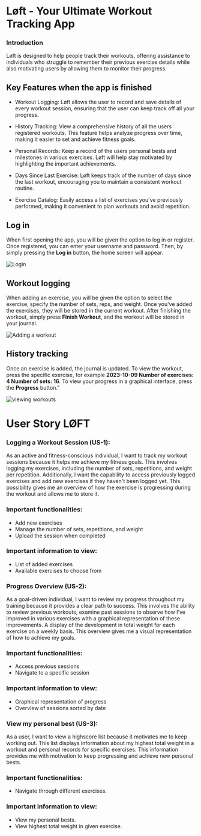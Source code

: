 # Løft - Your Ultimate Workout Tracking App

### Introduction
Løft is designed to help people track their workouts, offering assistance to individuals who struggle to remember their previous exercise details while also motivating users by allowing them to monitor their progress.

## Key Features when the app is finished
- Workout Logging: Løft allows the user to record and save details of every workout session, ensuring that the user can keep track off all your progress.

- History Tracking: View a comprehensive history of all the users registered workouts. This feature helps analyze progress over time, making it easier to set and achieve fitness goals.

- Personal Records: Keep a record of the users personal bests and milestones in various exercises. Løft will help stay motivated by highlighting the important achievements.

- Days Since Last Exercise: Løft keeps track of the number of days since the last workout, encouraging you to maintain a consistent workout routine.

- Exercise Catalog: Easily access a list of exercises you've previously performed, making it convenient to plan workouts and avoid repetition.


## Log in
When first opening the app, you will be given the option to log in or register. Once registered, you can enter your username and password. Then, by simply pressing the **Log in** button, the home screen will appear.

![Login](https://i.imgur.com/q5SYy3I.png)


## Workout logging
When adding an exercise, you will be given the option to select the exercise, specify the number of sets, reps, and weight. Once you've added the exercises, they will be stored in the current workout. After finishing the workout, simply press **Finish Workout**, and the workout will be stored in your journal.

![Adding a workout](https://i.imgur.com/nXYenyH.png)

## History tracking
Once an exercise is added, the journal is updated. To view the workout, press the specific exercise, for example **2023-10-09 Number of exercises: 4 Number of sets: 16**. To view your progress in a graphical interface, press the **Progress** button." 

![viewing workouts](https://i.imgur.com/yR6ilxQ.png)



# User Story LØFT

### Logging a Workout Session (US-1):
As an active and fitness-conscious individual, I want to track my workout sessions because it helps me achieve my fitness goals. This involves logging my exercises, including the number of sets, repetitions, and weight per repetition. Additionally, I want the capability to access previously logged exercises and add new exercises if they haven't been logged yet. This possibility gives me an overview of how the exercise is progressing during the workout and allows me to store it.
### Important functionalities:
- Add new exercises
- Manage the number of sets, repetitions, and weight
- Upload the session when completed
### Important information to view:
- List of added exercises
- Available exercises to choose from

### Progress Overview (US-2):
As a goal-driven individual, I want to review my progress throughout my training because it provides a clear path to success. This involves the ability to review previous workouts, examine past sessions to observe how I've improved in various exercises with a graphical representation of these improvements. A display of the development in total weight for each exercise on a weekly basis. This overview gives me a visual representation of how to achieve my goals.
### Important functionalities:
- Access previous sessions
- Navigate to a specific session
### Important information to view:
- Graphical representation of progress
- Overview of sessions sorted by date

### View my personal best (US-3):
As a user, I want to view a highscore list because it motivates me to keep working out. This list displays information about my highest total weight in a workout and personal records for specific exercises. This information provides me with motivation to keep progressing and achieve new personal bests.
### Important functionalities:
- Navigate through different exercises.
### Important information to view:
- View my personal bests.
- View highest total weight in given exercise.